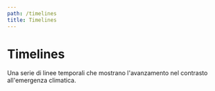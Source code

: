 ```yaml
---
path: /timelines
title: Timelines
---
```


# Timelines

Una serie di linee temporali che mostrano l'avanzamento nel contrasto all'emergenza climatica.
